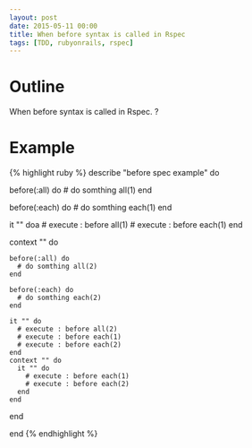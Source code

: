 ```yaml
---
layout: post
date: 2015-05-11 00:00
title: When before syntax is called in Rspec
tags: [TDD, rubyonrails, rspec]
---
```


# Outline

When before syntax is called in Rspec. ?

# Example

{% highlight ruby %}
describe "before spec example" do

  before(:all) do
    # do somthing all(1)
  end

  before(:each) do
    # do somthing each(1)
  end

  it "" doa
    # execute : before all(1)
    # execute : before each(1)
  end

  context "" do

    before(:all) do
	  # do somthing all(2)
    end

    before(:each) do
      # do somthing each(2)
    end

    it "" do
      # execute : before all(2)
      # execute : before each(1)
      # execute : before each(2)
    end
    context "" do
      it "" do
        # execute : before each(1)
        # execute : before each(2)
      end
    end

  end

end
{% endhighlight %}
